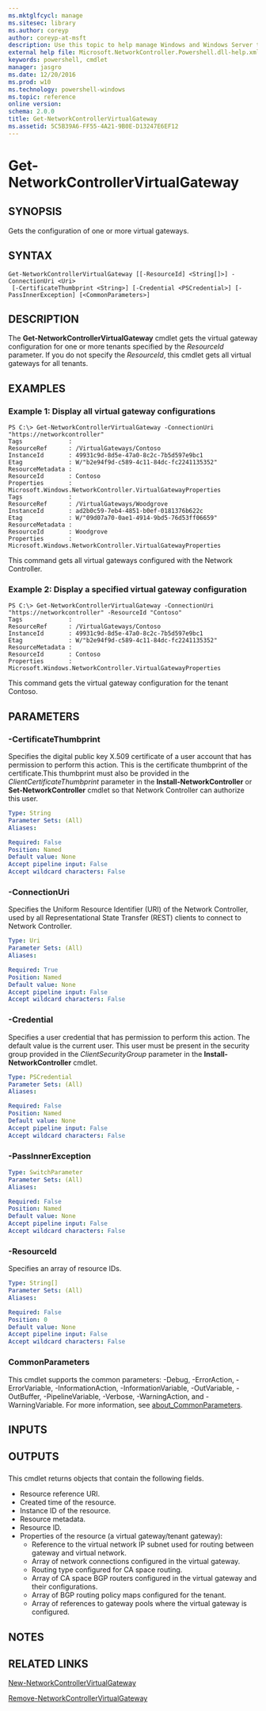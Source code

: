 ```yaml
---
ms.mktglfcycl: manage
ms.sitesec: library
ms.author: coreyp
author: coreyp-at-msft
description: Use this topic to help manage Windows and Windows Server technologies with Windows PowerShell.
external help file: Microsoft.NetworkController.Powershell.dll-help.xml
keywords: powershell, cmdlet
manager: jasgro
ms.date: 12/20/2016
ms.prod: w10
ms.technology: powershell-windows
ms.topic: reference
online version: 
schema: 2.0.0
title: Get-NetworkControllerVirtualGateway
ms.assetid: 5C5B39A6-FF55-4A21-9B0E-D13247E6EF12
---
```


# Get-NetworkControllerVirtualGateway

## SYNOPSIS
Gets the configuration of one or more virtual gateways.

## SYNTAX

```
Get-NetworkControllerVirtualGateway [[-ResourceId] <String[]>] -ConnectionUri <Uri>
 [-CertificateThumbprint <String>] [-Credential <PSCredential>] [-PassInnerException] [<CommonParameters>]
```

## DESCRIPTION
The **Get-NetworkControllerVirtualGateway** cmdlet gets the virtual gateway configuration for one or more tenants specified by the *ResourceId* parameter.
If you do not specify the *ResourceId*, this cmdlet gets all virtual gateways for all tenants.

## EXAMPLES

### Example 1: Display all virtual gateway configurations
```
PS C:\> Get-NetworkControllerVirtualGateway -ConnectionUri "https://networkcontroller"
Tags             : 
ResourceRef      : /VirtualGateways/Contoso
InstanceId       : 49931c9d-8d5e-47a0-8c2c-7b5d597e9bc1
Etag             : W/"b2e94f9d-c589-4c11-84dc-fc2241135352"
ResourceMetadata : 
ResourceId       : Contoso
Properties       : Microsoft.Windows.NetworkController.VirtualGatewayProperties
Tags             : 
ResourceRef      : /VirtualGateways/Woodgrove
InstanceId       : ad2b0c59-7eb4-4851-b0ef-0181376b622c
Etag             : W/"09d07a70-0ae1-4914-9bd5-76d53ff06659"
ResourceMetadata : 
ResourceId       : Woodgrove
Properties       : Microsoft.Windows.NetworkController.VirtualGatewayProperties
```

This command gets all virtual gateways configured with the Network Controller.

### Example 2: Display a specified virtual gateway configuration
```
PS C:\> Get-NetworkControllerVirtualGateway -ConnectionUri "https://networkcontroller" -ResourceId "Contoso"
Tags             : 
ResourceRef      : /VirtualGateways/Contoso
InstanceId       : 49931c9d-8d5e-47a0-8c2c-7b5d597e9bc1
Etag             : W/"b2e94f9d-c589-4c11-84dc-fc2241135352"
ResourceMetadata : 
ResourceId       : Contoso
Properties       : Microsoft.Windows.NetworkController.VirtualGatewayProperties
```

This command gets the virtual gateway configuration for the tenant Contoso.

## PARAMETERS

### -CertificateThumbprint
Specifies the digital public key X.509 certificate of a user account that has permission to perform this action.
This is the certificate thumbprint of the certificate.This thumbprint must also be provided in the *ClientCertificateThumbprint* parameter in the **Install-NetworkController** or **Set-NetworkController** cmdlet so that Network Controller can authorize this user.

```yaml
Type: String
Parameter Sets: (All)
Aliases: 

Required: False
Position: Named
Default value: None
Accept pipeline input: False
Accept wildcard characters: False
```

### -ConnectionUri
Specifies the Uniform Resource Identifier (URI) of the Network Controller, used by all Representational State Transfer (REST) clients to connect to Network Controller.

```yaml
Type: Uri
Parameter Sets: (All)
Aliases: 

Required: True
Position: Named
Default value: None
Accept pipeline input: False
Accept wildcard characters: False
```

### -Credential
Specifies a user credential that has permission to perform this action.
The default value is the current user.
This user must be present in the security group provided in the *ClientSecurityGroup* parameter in the **Install-NetworkController** cmdlet.

```yaml
Type: PSCredential
Parameter Sets: (All)
Aliases: 

Required: False
Position: Named
Default value: None
Accept pipeline input: False
Accept wildcard characters: False
```

### -PassInnerException


```yaml
Type: SwitchParameter
Parameter Sets: (All)
Aliases: 

Required: False
Position: Named
Default value: None
Accept pipeline input: False
Accept wildcard characters: False
```

### -ResourceId
Specifies an array of resource IDs.

```yaml
Type: String[]
Parameter Sets: (All)
Aliases: 

Required: False
Position: 0
Default value: None
Accept pipeline input: False
Accept wildcard characters: False
```

### CommonParameters
This cmdlet supports the common parameters: -Debug, -ErrorAction, -ErrorVariable, -InformationAction, -InformationVariable, -OutVariable, -OutBuffer, -PipelineVariable, -Verbose, -WarningAction, and -WarningVariable. For more information, see [about_CommonParameters](http://go.microsoft.com/fwlink/?LinkID=113216).

## INPUTS

## OUTPUTS

###  
This cmdlet returns objects that contain the following fields. 

- Resource reference URI.
- Created time of the resource.
- Instance ID of the resource.
- Resource metadata.
- Resource ID.
- Properties of the resource (a virtual gateway/tenant gateway):
  - Reference to the virtual network IP subnet used for routing between gateway and virtual network.
  - Array of network connections configured in the virtual gateway.
  - Routing type configured for CA space routing.
  - Array of CA space BGP routers configured in the virtual gateway and their configurations.
  - Array of BGP routing policy maps configured for the tenant. 
  - Array of references to gateway pools where the virtual gateway is configured.

## NOTES

## RELATED LINKS

[New-NetworkControllerVirtualGateway](./New-NetworkControllerVirtualGateway.md)

[Remove-NetworkControllerVirtualGateway](./Remove-NetworkControllerVirtualGateway.md)


